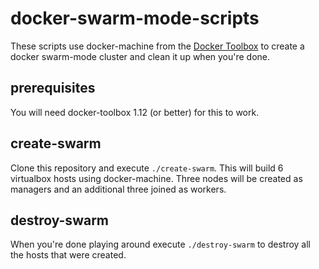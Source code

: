 # docker-swarm-mode-scripts

These scripts use docker-machine from the [Docker Toolbox][1] to create a
docker swarm-mode cluster and clean it up when you're done.

## prerequisites

You will need docker-toolbox 1.12 (or better) for this to work.

## create-swarm

Clone this repository and execute `./create-swarm`. This will build 6
virtualbox hosts using docker-machine. Three nodes will be created as
managers and an additional three joined as workers.

## destroy-swarm

When you're done playing around execute `./destroy-swarm` to destroy all the
hosts that were created.

[1]: https://www.docker.com/products/docker-toolbox
